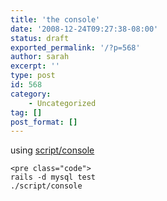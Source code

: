 ```yaml
---
title: 'the console'
date: '2008-12-24T09:27:38-08:00'
status: draft
exported_permalink: '/?p=568'
author: sarah
excerpt: ''
type: post
id: 568
category:
    - Uncategorized
tag: []
post_format: []
---
```

using [script/console](http://slash7.com/articles/2006/12/21/secrets-of-the-rails-console-ninjas)

```
<pre class="code">
rails -d mysql test
./script/console
```